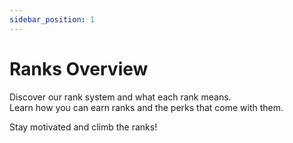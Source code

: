 ```yaml
---
sidebar_position: 1
---
```


# Ranks Overview

Discover our rank system and what each rank means.  
Learn how you can earn ranks and the perks that come with them.

Stay motivated and climb the ranks!
